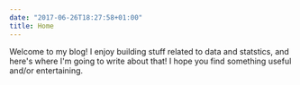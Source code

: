 ```yaml
---
date: "2017-06-26T18:27:58+01:00"
title: Home
---
```



Welcome to my blog! I enjoy building stuff related to data and statstics, and here's where I'm going to write about that! I hope you find something useful and/or entertaining.